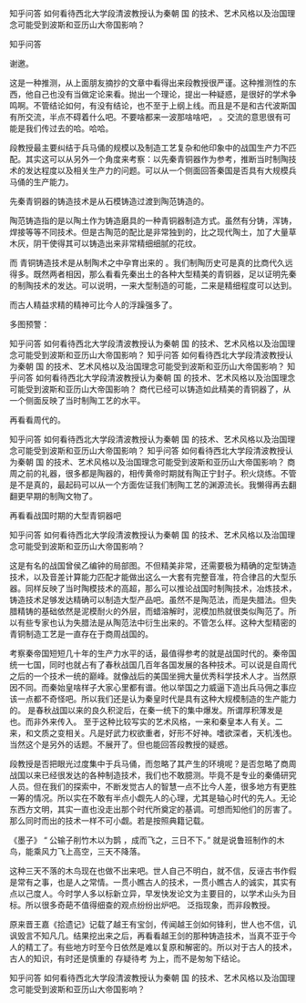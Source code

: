  
 知乎问答 如何看待西北大学段清波教授认为秦朝 国 的技术、艺术风格以及治国理念可能受到波斯和亚历山大帝国影响？ 
 
 
 
 
 
 知乎问答 
 
 

 

 谢邀。

 

 这是一种推测，从上面朋友摘抄的文章中看得出来段教授很严谨。这种推测性的东西，他自己也没有当做定论来看。抛出一个理论，提出一种疑惑，是很好的学术争鸣啊。不管结论如何，有没有结论，也不至于上纲上线。而且是不是和古代波斯国有所交流，半点不碍着什么吧。不要啥都来一波那啥啥吧， 。交流的意思很有可能是我们传过去的哈。哈哈。

 

 段教授最主要纠结于兵马俑的规模以及制造工艺复杂和他印象中的战国生产力不匹配。其实这可以从另外一个角度来考察：以先秦青铜器作为参考，推断当时制陶技术的发达程度以及相关生产力的问题。可以从一个侧面回答秦国是否具有大规模兵马俑的生产能力。

 

 先秦青铜器的铸造技术是从石模铸造过渡到陶范铸造的。 

 

 陶范铸造指的是以陶土作为铸造磨具的一种青铜器制造方式。虽然有分铸，浑铸，焊接等等不同技术。但是古陶范的配比是非常独到的，比之现代陶土，加了大量草木灰，阴干使得其可以铸造出来非常精细细腻的花纹。

 

 而 青铜铸造技术是从制陶术之中孕育出来的 。我们制陶历史可是真的比商代久远得多。既然两者相因，那么看看先秦出土的各种大型精美的青铜器，足以证明先秦的制陶技术的发达。可以说明，一来大型制造的可能，二来是精细程度可以达到。

 而古人精益求精的精神可比今人的浮躁强多了。

 多图预警：

 知乎问答 如何看待西北大学段清波教授认为秦朝 国 的技术、艺术风格以及治国理念可能受到波斯和亚历山大帝国影响？ 知乎问答 如何看待西北大学段清波教授认为秦朝 国 的技术、艺术风格以及治国理念可能受到波斯和亚历山大帝国影响？ 知乎问答 如何看待西北大学段清波教授认为秦朝 国 的技术、艺术风格以及治国理念可能受到波斯和亚历山大帝国影响？ 商代已经可以铸造如此精美的青铜器了，从一个侧面反映了当时制陶工艺的水平。

 

 再看看周代的。

 知乎问答 如何看待西北大学段清波教授认为秦朝 国 的技术、艺术风格以及治国理念可能受到波斯和亚历山大帝国影响？ 知乎问答 如何看待西北大学段清波教授认为秦朝 国 的技术、艺术风格以及治国理念可能受到波斯和亚历山大帝国影响？ 商周之前的礼器，很多都是陶器的，相传黄帝时期就有陶正宁封子。积火烧练。不管是不是真的，最起码可以从一个方面佐证我们制陶工艺的渊源流长。我懒得再去翻翻更早期的制陶文物了。

 

 再看看战国时期的大型青铜器吧

 知乎问答 如何看待西北大学段清波教授认为秦朝 国 的技术、艺术风格以及治国理念可能受到波斯和亚历山大帝国影响？ 

 这是有名的战国曾侯乙编钟的局部图。不但精美非常，还需要极为精确的定型铸造技术，以及音差计算能力匹配才能做出这么一大套有完整音准，符合律吕的大型乐器。同样反映了当时陶模技术的高超，那么可以推论战国时制陶技术，冶炼技术，铸造技术足够发达精确可以制造大型产品吧。虽然不是陶范法，而是失腊法。但失腊精铸的基础依然是泥模耐火的外层，而蜡溶解时，泥模加热就很类似陶范了。所以有些专家也认为失腊法是从陶范法中衍生出来的。不管怎么样。这种大型精密的青铜制造工艺是一直存在于商周战国的。

 

 考察秦帝国短短几十年的生产力水平的话，最值得参考的就是战国时代的。秦帝国统一七国，同时也就占有了春秋战国几百年各国发展的各种技术。可以说是自周代之后的一个技术一统的巅峰。就像战后的美国坐拥大量优秀科学技术人才。当然原因不同。而秦始皇啥样子大家心里都有谱。他以举国之力威逼下造出兵马佣之事应该一点都不奇怪吧。所以我们还是认为秦皇时代是具有这种大规模制造的生产能力的。 是春秋战国以来的良久积淀后，在秦一统下的集中爆发。所谓厚积薄发是也。而非外来传入。 至于这种比较写实的艺术风格，一来和秦皇本人有关。二来，和文质之变相关。凡是好武力权欲重者，好形不好神。嗜欲深者，天机浅也。当然这个是另外的话题。不展开了。但也能回答段教授的疑惑。

 

 段教授是否把眼光过度集中于兵马俑，而忽略了其产生的环境呢？是否忽略了商周战国以来已经很发达的各种制造技术，我们也不敢臆测。毕竟不是专业的秦俑研究人员。但在我们的探索中，不断发觉古人的智慧一点不比今人差，很多地方有更胜一筹的情况。所以实在不敢有半点小觑先人的心理，尤其是轴心时代的先人。无论东西方文明，其实一直也没走出那个时代所奠定的基调。可想而知他们的厉害了。那么同时而出的技术一样不可小觑。若是按照典籍记载。

 《墨子》 “ 公输子削竹木以为鹊 ，成而飞之，三日不下。” 就是说鲁班制作的木鸟，能乘风力飞上高空，三天不降落。 

 这种三天不落的木鸟现在也做不出来吧。世人自己不明白，就不信，反诬古书作假是常有之事，也是人之常情。一贯小瞧古人的技术，一贯小瞧古人的诚实，其实有点以己度人。今时学人多以标新立异，早发快发论文为主要目的，以学术山头为目标。所以很多奇葩不值得细查的观点纷纷出炉吧。 泛指现象，而非段教授。 

 

 原来晋王嘉《拾遗记》记载了越王有宝剑，传闻越王剑如何锋利，世人也不信，讥讽毁言不知凡几。结果挖出来之后，再看看越王剑的那种铸造技术，当真不亚于今人的精工了。有些地方时至今日依然是难以复原和解密的。所以对于古人的技术，古人的知识，有时还是慎重的 存疑待考 为上，而不是匆匆下结论。

 

 知乎问答 如何看待西北大学段清波教授认为秦朝 国 的技术、艺术风格以及治国理念可能受到波斯和亚历山大帝国影响？ 